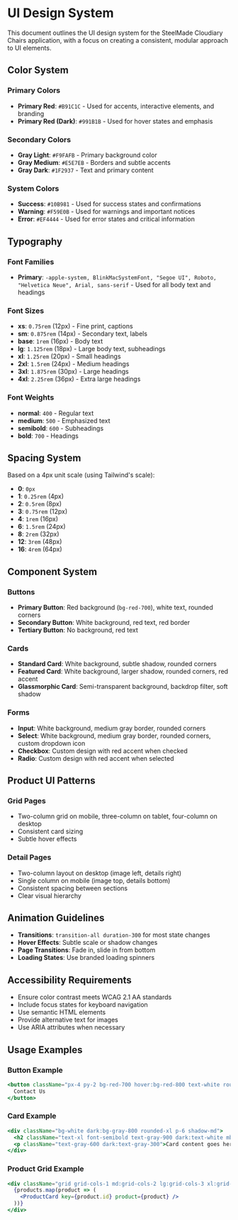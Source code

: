 # UI Design System

This document outlines the UI design system for the SteelMade Cloudiary Chairs application, with a focus on creating a consistent, modular approach to UI elements.

## Color System

### Primary Colors

- **Primary Red**: `#B91C1C` - Used for accents, interactive elements, and branding
- **Primary Red (Dark)**: `#991B1B` - Used for hover states and emphasis

### Secondary Colors

- **Gray Light**: `#F9FAFB` - Primary background color
- **Gray Medium**: `#E5E7EB` - Borders and subtle accents
- **Gray Dark**: `#1F2937` - Text and primary content

### System Colors

- **Success**: `#10B981` - Used for success states and confirmations
- **Warning**: `#F59E0B` - Used for warnings and important notices
- **Error**: `#EF4444` - Used for error states and critical information

## Typography

### Font Families

- **Primary**: `-apple-system, BlinkMacSystemFont, "Segoe UI", Roboto, "Helvetica Neue", Arial, sans-serif` - Used for all body text and headings

### Font Sizes

- **xs**: `0.75rem` (12px) - Fine print, captions
- **sm**: `0.875rem` (14px) - Secondary text, labels
- **base**: `1rem` (16px) - Body text
- **lg**: `1.125rem` (18px) - Large body text, subheadings
- **xl**: `1.25rem` (20px) - Small headings
- **2xl**: `1.5rem` (24px) - Medium headings
- **3xl**: `1.875rem` (30px) - Large headings
- **4xl**: `2.25rem` (36px) - Extra large headings

### Font Weights

- **normal**: `400` - Regular text
- **medium**: `500` - Emphasized text
- **semibold**: `600` - Subheadings
- **bold**: `700` - Headings

## Spacing System

Based on a 4px unit scale (using Tailwind's scale):

- **0**: `0px`
- **1**: `0.25rem` (4px)
- **2**: `0.5rem` (8px)
- **3**: `0.75rem` (12px)
- **4**: `1rem` (16px)
- **6**: `1.5rem` (24px)
- **8**: `2rem` (32px)
- **12**: `3rem` (48px)
- **16**: `4rem` (64px)

## Component System

### Buttons

- **Primary Button**: Red background (`bg-red-700`), white text, rounded corners
- **Secondary Button**: White background, red text, red border
- **Tertiary Button**: No background, red text

### Cards

- **Standard Card**: White background, subtle shadow, rounded corners
- **Featured Card**: White background, larger shadow, rounded corners, red accent
- **Glassmorphic Card**: Semi-transparent background, backdrop filter, soft shadow

### Forms

- **Input**: White background, medium gray border, rounded corners
- **Select**: White background, medium gray border, rounded corners, custom dropdown icon
- **Checkbox**: Custom design with red accent when checked
- **Radio**: Custom design with red accent when selected

## Product UI Patterns

### Grid Pages

- Two-column grid on mobile, three-column on tablet, four-column on desktop
- Consistent card sizing
- Subtle hover effects

### Detail Pages

- Two-column layout on desktop (image left, details right)
- Single column on mobile (image top, details bottom)
- Consistent spacing between sections
- Clear visual hierarchy

## Animation Guidelines

- **Transitions**: `transition-all duration-300` for most state changes
- **Hover Effects**: Subtle scale or shadow changes
- **Page Transitions**: Fade in, slide in from bottom
- **Loading States**: Use branded loading spinners

## Accessibility Requirements

- Ensure color contrast meets WCAG 2.1 AA standards
- Include focus states for keyboard navigation
- Use semantic HTML elements
- Provide alternative text for images
- Use ARIA attributes when necessary

## Usage Examples

### Button Example

```jsx
<button className="px-4 py-2 bg-red-700 hover:bg-red-800 text-white rounded-md transition-colors">
  Contact Us
</button>
```

### Card Example

```jsx
<div className="bg-white dark:bg-gray-800 rounded-xl p-6 shadow-md">
  <h2 className="text-xl font-semibold text-gray-900 dark:text-white mb-4">Card Title</h2>
  <p className="text-gray-600 dark:text-gray-300">Card content goes here...</p>
</div>
```

### Product Grid Example

```jsx
<div className="grid grid-cols-1 md:grid-cols-2 lg:grid-cols-3 xl:grid-cols-4 gap-6">
  {products.map(product => (
    <ProductCard key={product.id} product={product} />
  ))}
</div>
```